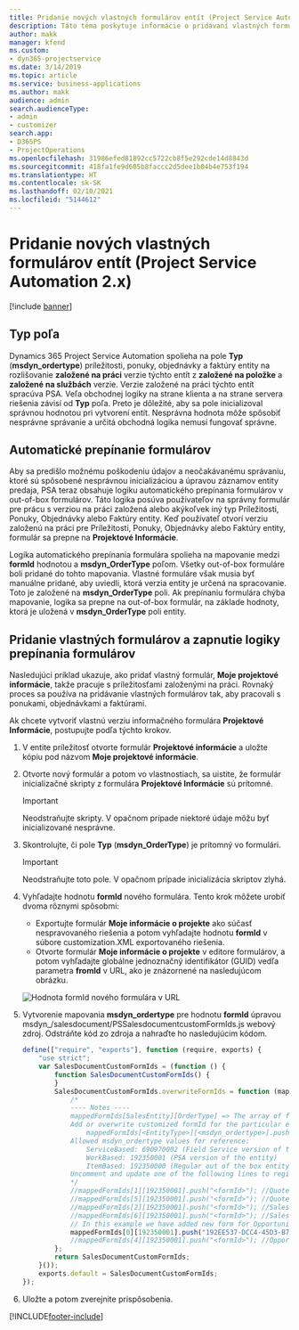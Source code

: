 ```yaml
---
title: Pridanie nových vlastných formulárov entít (Project Service Automation 2.x)
description: Táto téma poskytuje informácie o pridávaní vlastných formulárov entít pre príležitosti, cenové ponuky, objednávky alebo faktúry v Dynamics 365 Project Service Automation 2.x.
author: makk
manager: kfend
ms.custom:
- dyn365-projectservice
ms.date: 3/14/2019
ms.topic: article
ms.service: business-applications
ms.author: makk
audience: admin
search.audienceType:
- admin
- customizer
search.app:
- D365PS
- ProjectOperations
ms.openlocfilehash: 31986efed81892cc5722cb8f5e292cde14d8843d
ms.sourcegitcommit: 418fa1fe9d605b8faccc2d5dee1b04b4e753f194
ms.translationtype: HT
ms.contentlocale: sk-SK
ms.lasthandoff: 02/10/2021
ms.locfileid: "5144612"
---
```

# <a name="add-new-custom-entity-forms-project-service-automation-2x"></a>Pridanie nových vlastných formulárov entít (Project Service Automation 2.x)

[!include [banner](../../includes/psa-now-project-operations.md)]

## <a name="type-field"></a>Typ poľa 

Dynamics 365 Project Service Automation spolieha na pole **Typ** (**msdyn\_ordertype**) príležitosti, ponuky, objednávky a faktúry entity na rozlišovanie **založené na práci** verzie týchto entít z **založené na položke** a **založené na službách** verzie. Verzie založené na práci týchto entít spracúva PSA. Veľa obchodnej logiky na strane klienta a na strane servera riešenia závisí od **Typ** poľa. Preto je dôležité, aby sa pole inicializoval správnou hodnotou pri vytvorení entít. Nesprávna hodnota môže spôsobiť nesprávne správanie a určitá obchodná logika nemusí fungovať správne.

## <a name="automatic-form-switching"></a>Automatické prepínanie formulárov

Aby sa predišlo možnému poškodeniu údajov a neočakávanému správaniu, ktoré sú spôsobené nesprávnou inicializáciou a úpravou záznamov entity predaja, PSA teraz obsahuje logiku automatického prepínania formulárov v out-of-box formulárov. Táto logika posúva používateľov na správny formulár pre prácu s verziou na práci založená alebo akýkoľvek iný typ Príležitosti, Ponuky, Objednávky alebo Faktúry entity. Keď používateľ otvorí verziu založenú na práci pre Príležitosti, Ponuky, Objednávky alebo Faktúry entity, formulár sa prepne na **Projektové Informácie**.

Logika automatického prepínania formulára spolieha na mapovanie medzi **formId** hodnotou a **msdyn\_OrderType** poľom. Všetky out-of-box formuláre boli pridané do tohto mapovania. Vlastné formuláre však musia byť manuálne pridané, aby uviedli, ktorá verzia entity je určená na spracovanie. Toto je založené na **msdyn\_OrderType** poli. Ak prepínaniu formulára chýba mapovanie, logika sa prepne na out-of-box formulár, na základe hodnoty, ktorá je uložená v **msdyn\_OrderType** poli entity.

## <a name="add-custom-forms-and-turn-on-the-form-switching-logic"></a>Pridanie vlastných formulárov a zapnutie logiky prepínania formulárov

Nasledujúci príklad ukazuje, ako pridať vlastný formulár, **Moje projektové informácie**, takže pracuje s príležitosťami založenými na práci. Rovnaký proces sa používa na pridávanie vlastných formulárov tak, aby pracovali s ponukami, objednávkami a faktúrami.

Ak chcete vytvoriť vlastnú verziu informačného formulára **Projektové Informácie**, postupujte podľa týchto krokov.

1. V entite príležitosť otvorte formulár **Projektové informácie** a uložte kópiu pod názvom **Moje projektové informácie**.
2. Otvorte nový formulár a potom vo vlastnostiach, sa uistite, že formulár inicializačné skripty z formulára **Projektové Informácie** sú prítomné. 

    > [!IMPORTANT]
    > Neodstraňujte skripty. V opačnom prípade niektoré údaje môžu byť inicializované nesprávne.

3. Skontrolujte, či pole **Typ** (**msdyn\_OrderType**) je prítomný vo formulári. 

    > [!IMPORTANT]
    > Neodstraňujte toto pole. V opačnom prípade inicializácia skriptov zlyhá.

4. Vyhľadajte hodnotu **formId** nového formulára. Tento krok môžete urobiť dvoma rôznymi spôsobmi:

    - Exportujte formulár **Moje informácie o projekte** ako súčasť nespravovaného riešenia a potom vyhľadajte hodnotu **formId** v súbore customization.XML exportovaného riešenia.
    - Otvorte formulár **Moje informácie o projekte** v editore formulárov, a potom vyhľadajte globálne jednoznačný identifikátor (GUID) vedľa parametra **fromId** v URL, ako je znázornené na nasledujúcom obrázku.

    ![Hodnota formId nového formulára v URL](media/how-to-add-custom-forms-in-v2.0.png)

5. Vytvorenie mapovania **msdyn\_ordertype** pre hodnotu **formId** úpravou msdyn\_/salesdocument/PSSalesdocumentcustomFormIds.js webový zdroj. Odstráňte kód zo zdroja a nahraďte ho nasledujúcim kódom.

    ```javascript
    define(["require", "exports"], function (require, exports) {
        "use strict";
        var SalesDocumentCustomFormIds = (function () {
            function SalesDocumentCustomFormIds() {
            }
            SalesDocumentCustomFormIds.overwriteFormIds = function (mappedFormIds) {
                /*
                ---- Notes ----
                mappedFormIds[SalesEntity][OrderType] => The array of forms IDs that support particular entity and order type
                Add or overwrite customized formId for the particular entity and order type by calling:
                    mappedFormIds[<EntityType>][<msdyn_ordertype>].push("<formId>");
                Allowed msdyn_ordertype values for reference:
                    ServiceBased: 690970002 (Field Service version of the entity)
                    WorkBased: 192350001 (PSA version of the entity)
                    ItemBased: 192350000 (Regular out of the box entity)
                Uncomment and update one of the following lines to register custom PSA form for required entity:
                */      
                //mappedFormIds[1][192350001].push("<formId>"); //Quote
                //mappedFormIds[5][192350001].push("<formId>"); //Quote Line
                //mappedFormIds[2][192350001].push("<formId>"); //Sales Order
                //mappedFormIds[6][192350001].push("<formId>"); //Sales Order Line
                // In this example we have added new form for Opportunity
                mappedFormIds[0][192350001].push("192EE537-DCC4-45D3-B7AF-EA694B9113D2"); //Opportunity
                //mappedFormIds[4][192350001].push("<formId>"); //Opportunity Line
            };
            return SalesDocumentCustomFormIds;
        }());
        exports.default = SalesDocumentCustomFormIds;
    });
    ```

6. Uložte a potom zverejnite prispôsobenia.


[!INCLUDE[footer-include](../../includes/footer-banner.md)]